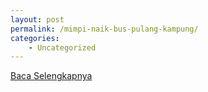 ```yaml
---
layout: post
permalink: /mimpi-naik-bus-pulang-kampung/
categories:
    - Uncategorized
---
```


[Baca Selengkapnya](/09)